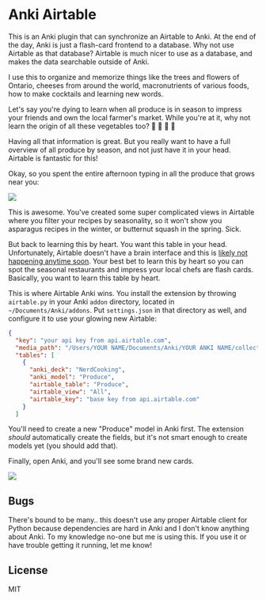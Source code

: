 # Anki Airtable

This is an Anki plugin that can synchronize an Airtable to Anki. At the end of
the day, Anki is just a flash-card frontend to a database. Why not use Airtable as
that database? Airtable is much nicer to use as a database, and makes the data
searchable outside of Anki.

I use this to organize and memorize things like the trees and flowers of
Ontario, cheeses from around the world, macronutrients of various foods, how to
make cocktails and learning new words.

Let's say you're dying to learn when all produce is in season to impress your
friends and own the local farmer's market. While you're at it, why not learn the
origin of all these vegetables too? :tomato: :corn: :eggplant: :apple:

Having all that information is great. But you really want to have a full
overview of all produce by season, and not just have it in your head. Airtable
is fantastic for this!

Okay, so you spent the entire afternoon typing in all the produce that grows
near you:

![](https://cloud.githubusercontent.com/assets/97400/19216985/80027fd8-8da0-11e6-9308-8a45bdb063aa.png)

This is awesome. You've created some super complicated views in Airtable where
you filter your recipes by seasonality, so it won't show you asparagus recipes
in the winter, or butternut squash in the spring. Sick.

But back to learning this by heart. You want this table in your head.
Unfortunately, Airtable doesn't have a brain interface and this is [likely not
happening anytime
soon](https://en.wikipedia.org/wiki/Superintelligence:_Paths,_Dangers,_Strategies).
Your best bet to learn this by heart so you can spot the seasonal restaurants
and impress your local chefs are flash cards. Basically, you want to learn this
table by heart.

This is where Airtable Anki wins. You install the extension by throwing
`airtable.py` in your Anki `addon` directory, located in
`~/Documents/Anki/addons`. Put `settings.json` in that directory as well, and
configure it to use your glowing new Airtable:

```json
{
  "key": "your api key from api.airtable.com",
  "media_path": "/Users/YOUR NAME/Documents/Anki/YOUR ANKI NAME/collection.media/{}",
  "tables": [
    {
      "anki_deck": "NerdCooking",
      "anki_model": "Produce",
      "airtable_table": "Produce",
      "airtable_view": "All",
      "airtable_key": "base key from api.airtable.com"
    }
  ]
```

You'll need to create a new "Produce" model in Anki first. The extension
*should* automatically create the fields, but it's not smart enough to create
models yet (you should add that).

Finally, open Anki, and you'll see some brand new cards.

![](https://cloud.githubusercontent.com/assets/97400/19217043/ba883ae2-8da2-11e6-9faf-02b856fb5c58.gif)

## Bugs

There's bound to be many.. this doesn't use any proper Airtable client for
Python because dependencies are hard in Anki and I don't know anything about
Anki. To my knowledge no-one but me is using this. If you use it or have trouble
getting it running, let me know!

## License

MIT
